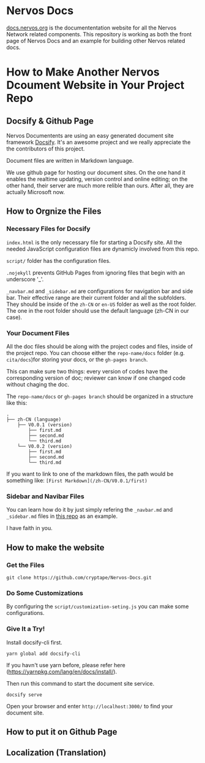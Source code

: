 # Nervos Docs

[docs.nervos.org]() is the documententation website for all the Nervos Network related components.
This repository is working as both the front page of Nervos Docs and an example for building other Nervos related docs.

# How to Make Another Nervos Dcoument Website in Your Project Repo

## Docsify & Github Page
Nervos Documentents are using an easy generated document site framework [Docsify](https://docsify.js.org/#/). It's an awesome project and we really appreciate the the contributors of this project.

Document files are written in Markdown language.

We use github page for hosting our document sites. On the one hand it enables the realtime updating, version control and online editing; on the other hand, their server are much more relible than ours. After all, they are actually Microsoft now.

## How to Orgnize the Files

### Necessary Files for Docsify
`index.html` is the only necessary file for starting a Docsify site. All the needed JavaScript configuration files are dynamicly involved from this repo.

`script/` folder has the configuration files.

`.nojekyll` prevents GitHub Pages from ignoring files that begin with an underscore '_'.

`_navbar.md` and `_sidebar.md` are configurations for navigation bar and side bar. Their effective range are their current folder and all the subfolders. They should be inside of the `zh-CN` or `en-US` folder as well as the root folder. The one in the root folder should use the default language (zh-CN in our case).

### Your Document Files
All the doc files should be along with the project codes and files, inside of the project repo. You can choose either the `repo-name/docs` folder (e.g. `cita/docs`)for storing your docs, or the `gh-pages branch`.

This can make sure two things: every version of codes have the corresponding version of doc; reviewer can know if one changed code without chaging the doc.

The `repo-name/docs` or `gh-pages branch` should be organized in a structure like this:
```
.
├── zh-CN (language)
    ├── V0.0.1 (version)
        ├── first.md
        ├── second.md
        └── third.md
    └── V0.0.2 (version)
        ├── first.md
        ├── second.md
        └── third.md
```

If you want to link to one of the markdown files, the path would be something like: `[First Markdown](/zh-CN/V0.0.1/first)`

### Sidebar and Navibar Files
You can learn how do it by just simply refering the `_navbar.md` and `_sidebar.md` files in [this repo](https://github.com/cryptape/Nervos-Docs) as an example.

I have faith in you.

## How to make the website
### Get the Files
```
git clone https://github.com/cryptape/Nervos-Docs.git
```
### Do Some Customizations

By configuring the `script/customization-seting.js` you can make some configurations. 

### Give It a Try!

Install docsify-cli first.
```
yarn global add docsify-cli
```
If you havn't use yarn before, please refer here (https://yarnpkg.com/lang/en/docs/install/).


Then run this command to start the document site service.
```
docsify serve
```

Open your browser and enter `http://localhost:3000/` to find your document site.

## How to put it on Github Page

## Localization (Translation)
